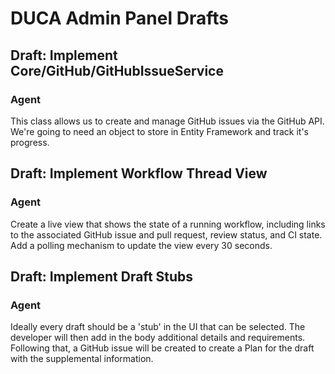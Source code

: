 ﻿# DUCA Admin Panel Drafts


## Draft: Implement Core/GitHub/GitHubIssueService
### Agent
This class allows us to create and manage GitHub issues via the GitHub API. We're going to need an object to store in Entity Framework and track it's progress.

## Draft: Implement Workflow Thread View
### Agent
Create a live view that shows the state of a running workflow, including links to the associated GitHub issue and pull request, review status, and CI state. Add a polling mechanism to update the view every 30 seconds.

## Draft: Implement Draft Stubs
### Agent
Ideally every draft should be a 'stub' in the UI that can be selected. The developer will then add in the body additional details and requirements. Following that, a GitHub issue will be created to create a Plan for the draft with the supplemental information.